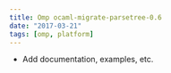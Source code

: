 ```yaml
---
title: Omp ocaml-migrate-parsetree-0.6
date: "2017-03-21"
tags: [omp, platform]
---
```


- Add documentation, examples, etc.
